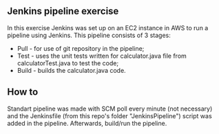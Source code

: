 ## Jenkins pipeline exercise

In this exercise Jenkins was set up on an EC2 instance in AWS to run a pipeline using Jenkins.
This pipeline consists of 3 stages:
- Pull - for use of git repository in the pipeline;
- Test - uses the unit tests written for calculator.java file from calculatorTest.java to test the code;
- Build - builds the calculator.java code.

## How to
Standart pipeline was made with SCM poll every minute (not necessary) and the Jenkinsfile (from this repo's folder "JenkinsPipeline") 
script was added in the pipeline. Afterwards, build/run the pipeline.

